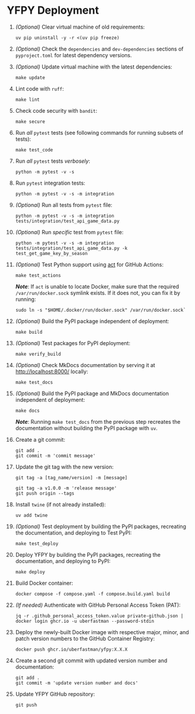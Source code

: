 # YFPY Deployment

1. *(Optional)* Clear virtual machine of old requirements:

    ```shell
    uv pip uninstall -y -r <(uv pip freeze)
    ```

2. *(Optional)* Check the `dependencies` and `dev-dependencies` sections of `pyproject.toml` for latest dependency versions.

3. *(Optional)* Update virtual machine with the latest dependencies:

    ```shell
    make update
    ```
   
4. Lint code with `ruff`:

    ```shell
    make lint
    ```

5. Check code security with `bandit`:

    ```shell
    make secure
    ```

6. Run *all* `pytest` tests (see following commands for running subsets of tests):

    ```shell
    make test_code
    ```

7. Run *all* `pytest` tests *verbosely*:

    ```shell
    python -m pytest -v -s
    ```

8. Run `pytest` integration tests:

    ```shell
    python -m pytest -v -s -m integration
    ```

9. *(Optional)* Run all tests from `pytest` file:

   ```shell
   python -m pytest -v -s -m integration tests/integration/test_api_game_data.py
   ```

10. *(Optional)* Run *specific* test from `pytest` file:

    ```shell
    python -m pytest -v -s -m integration tests/integration/test_api_game_data.py -k test_get_game_key_by_season
    ```

11. *(Optional)* Test Python support using [act](https://github.com/nektos/act) for GitHub Actions:

    ```shell
    make test_actions
    ```
    
    ***Note***: If `act` is unable to locate Docker, make sure that the required `/var/run/docker.sock` symlink exists. If it does not, you can fix it by running:

    ```shell
    sudo ln -s "$HOME/.docker/run/docker.sock" /var/run/docker.sock`
    ```

12. *(Optional)* Build the PyPI package independent of deployment:

    ```shell
    make build
    ```

13. *(Optional)* Test packages for PyPI deployment:

    ```shell
    make verify_build
    ```

14. *(Optional)* Check MkDocs documentation by serving it at [http://localhost:8000/](http://localhost:8000/) locally:

    ```shell
    make test_docs
    ```

15. *(Optional)* Build the PyPI package and MkDocs documentation independent of deployment:

    ```shell
    make docs
    ```

    ***Note***: Running `make test_docs` from the previous step recreates the documentation without building the PyPI package with `uv`.

16. Create a git commit:

    ```shell
    git add .
    git commit -m 'commit message'
    ```

17. Update the git tag with the new version:

    `git tag -a [tag_name/version] -m [message]`

    ```shell
    git tag -a v1.0.0 -m 'release message'
    git push origin --tags
    ```
    
18. Install `twine` (if not already installed):

    ```shell
    uv add twine
    ```
     
19. *(Optional)* Test deployment by building the PyPI packages, recreating the documentation, and deploying to Test PyPI:

    ```shell
    make test_deploy
    ```

20. Deploy YFPY by building the PyPI packages, recreating the documentation, and deploying to PyPI:

    ```shell
    make deploy
    ```

21. Build Docker container:
    ```shell
    docker compose -f compose.yaml -f compose.build.yaml build
    ```

22. *(If needed)* Authenticate with GitHub Personal Access Token (PAT):
    ```shell
    jq -r .github_personal_access_token.value private-github.json | docker login ghcr.io -u uberfastman --password-stdin
    ```

23. Deploy the newly-built Docker image with respective major, minor, and patch version numbers to the GitHub Container Registry:
    ```shell
    docker push ghcr.io/uberfastman/yfpy:X.X.X
    ```

24. Create a second git commit with updated version number and documentation:

    ```shell
    git add .
    git commit -m 'update version number and docs'
    ```

25. Update YFPY GitHub repository:

    ```shell
    git push
    ```
